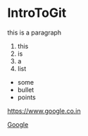 # IntroToGit

<p>this is a paragraph</p>

1. this
2. is 
3. a 
4. list

* some
* bullet 
* points

https://www.google.co.in

[Google](https://www.google.co.in)